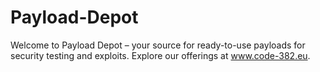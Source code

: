 # Payload-Depot
Welcome to Payload Depot – your source for ready-to-use payloads for security testing and exploits. Explore our offerings at www.code-382.eu.
